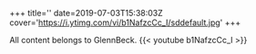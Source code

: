 +++
title=''
date=2019-07-03T15:38:03Z
cover='https://i.ytimg.com/vi/b1NafzcCc_I/sddefault.jpg'
+++

All content belongs to GlennBeck.
{{< youtube b1NafzcCc_I >}}

